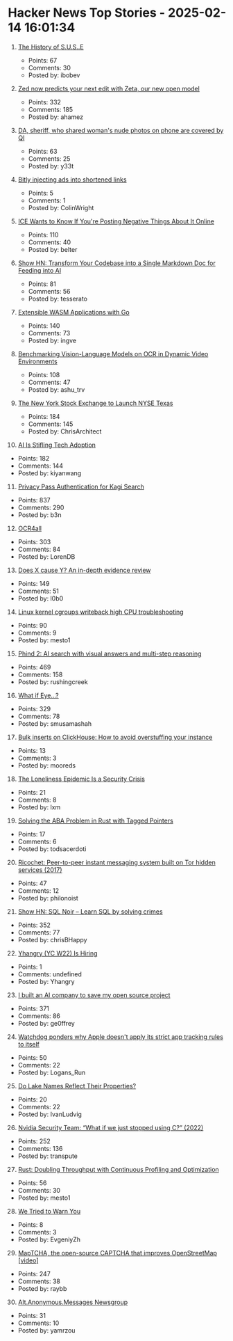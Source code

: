 # Hacker News Top Stories - 2025-02-14 16:01:34

1. [The History of S.U.S..E](https://www.abortretry.fail/p/the-history-of-suse)
   - Points: 67
   - Comments: 30
   - Posted by: ibobev

2. [Zed now predicts your next edit with Zeta, our new open model](https://zed.dev/blog/edit-prediction)
   - Points: 332
   - Comments: 185
   - Posted by: ahamez

3. [DA, sheriff, who shared woman's nude photos on phone are covered by QI](https://www.oregonlive.com/crime/2025/02/an-oregon-womans-nude-cellphone-photos-ended-up-the-talk-of-town-she-tracked-it-back-to-the-da.html)
   - Points: 63
   - Comments: 25
   - Posted by: y33t

4. [Bitly injecting ads into shortened links](https://social.jvns.ca/@b0rk/114002651694606295)
   - Points: 5
   - Comments: 1
   - Posted by: ColinWright

5. [ICE Wants to Know If You're Posting Negative Things About It Online](https://theintercept.com/2025/02/11/ice-immigration-social-media-surveillance/)
   - Points: 110
   - Comments: 40
   - Posted by: belter

6. [Show HN: Transform Your Codebase into a Single Markdown Doc for Feeding into AI](https://tesserato.web.app/posts/2025-02-12-CodeWeaver-launch/index.html)
   - Points: 81
   - Comments: 56
   - Posted by: tesserato

7. [Extensible WASM Applications with Go](https://go.dev/blog/wasmexport)
   - Points: 140
   - Comments: 73
   - Posted by: ingve

8. [Benchmarking Vision-Language Models on OCR in Dynamic Video Environments](https://arxiv.org/abs/2502.06445)
   - Points: 108
   - Comments: 47
   - Posted by: ashu_trv

9. [The New York Stock Exchange to Launch NYSE Texas](https://ir.theice.com/press/news-details/2025/The-New-York-Stock-Exchange-to-Launch-NYSE-Texas/default.aspx)
   - Points: 184
   - Comments: 145
   - Posted by: ChrisArchitect

10. [AI Is Stifling Tech Adoption](https://vale.rocks/posts/ai-is-stifling-tech-adoption)
   - Points: 182
   - Comments: 144
   - Posted by: kiyanwang

11. [Privacy Pass Authentication for Kagi Search](https://blog.kagi.com/kagi-privacy-pass)
   - Points: 837
   - Comments: 290
   - Posted by: b3n

12. [OCR4all](https://www.ocr4all.org/)
   - Points: 303
   - Comments: 84
   - Posted by: LorenDB

13. [Does X cause Y? An in-depth evidence review](https://www.cold-takes.com/does-x-cause-y-an-in-depth-evidence-review/)
   - Points: 149
   - Comments: 51
   - Posted by: l0b0

14. [Linux kernel cgroups writeback high CPU troubleshooting](https://dasl.cc/2025/01/01/debugging-our-new-linux-kernel/)
   - Points: 90
   - Comments: 9
   - Posted by: mesto1

15. [Phind 2: AI search with visual answers and multi-step reasoning](https://www.phind.com/blog/phind-2)
   - Points: 469
   - Comments: 158
   - Posted by: rushingcreek

16. [What if Eye...?](https://eyes.mit.edu/)
   - Points: 329
   - Comments: 78
   - Posted by: smusamashah

17. [Bulk inserts on ClickHouse: How to avoid overstuffing your instance](https://www.runportcullis.co/blog/bulk-data-clickhouse/)
   - Points: 13
   - Comments: 3
   - Posted by: mooreds

18. [The Loneliness Epidemic Is a Security Crisis](https://www.wired.com/story/loneliness-epidemic-romance-scams-security-crisis/)
   - Points: 21
   - Comments: 8
   - Posted by: lxm

19. [Solving the ABA Problem in Rust with Tagged Pointers](https://minikin.me/blog/solving-the-aba-problem-in-rust-tagged-pointers)
   - Points: 17
   - Comments: 6
   - Posted by: todsacerdoti

20. [Ricochet: Peer-to-peer instant messaging system built on Tor hidden services (2017)](https://github.com/ricochet-im/ricochet)
   - Points: 47
   - Comments: 12
   - Posted by: philonoist

21. [Show HN: SQL Noir – Learn SQL by solving crimes](https://www.sqlnoir.com)
   - Points: 352
   - Comments: 77
   - Posted by: chrisBHappy

22. [Yhangry (YC W22) Is Hiring](undefined)
   - Points: 1
   - Comments: undefined
   - Posted by: Yhangry

23. [I built an AI company to save my open source project](https://timefold.ai/blog/how-i-built-an-ai-company-to-save-my-open-source-project)
   - Points: 371
   - Comments: 86
   - Posted by: ge0ffrey

24. [Watchdog ponders why Apple doesn't apply its strict app tracking rules to itself](https://www.theregister.com/2025/02/14/apple_app_tracking_probe/)
   - Points: 50
   - Comments: 22
   - Posted by: Logans_Run

25. [Do Lake Names Reflect Their Properties?](https://ivanludvig.dev/tech/lake-colors)
   - Points: 20
   - Comments: 22
   - Posted by: IvanLudvig

26. [Nvidia Security Team: “What if we just stopped using C?” (2022)](https://blog.adacore.com/nvidia-security-team-what-if-we-just-stopped-using-c)
   - Points: 252
   - Comments: 136
   - Posted by: transpute

27. [Rust: Doubling Throughput with Continuous Profiling and Optimization](https://www.polarsignals.com/blog/posts/2025/02/11/doubling-throughput-with-continuous-profiling-and-optimization)
   - Points: 56
   - Comments: 30
   - Posted by: mesto1

28. [We Tried to Warn You](https://unsafescience.substack.com/p/we-tried-to-warn-you)
   - Points: 8
   - Comments: 3
   - Posted by: EvgeniyZh

29. [MapTCHA, the open-source CAPTCHA that improves OpenStreetMap [video]](https://fosdem.org/2025/schedule/event/fosdem-2025-5879-maptcha-the-open-source-captcha-that-improves-openstreetmap/)
   - Points: 247
   - Comments: 38
   - Posted by: raybb

30. [Alt.Anonymous.Messages Newsgroup](http://wudewasa.blogspot.com/2017/05/altanonymousmessages-newsgroup.html)
   - Points: 31
   - Comments: 10
   - Posted by: yamrzou

